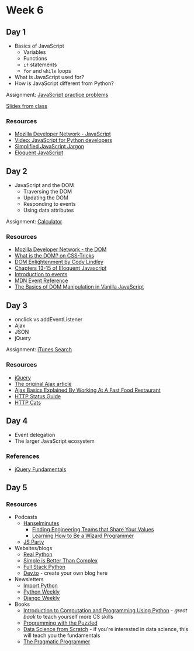 # Week 6

## Day 1

- Basics of JavaScript
  - Variables
  - Functions
  - `if` statements
  - `for` and `while` loops
- What is JavaScript used for?
- How is JavaScript different from Python?

Assignment: [JavaScript practice problems](https://classroom.github.com/a/MjRM-wmC)

[Slides from class](javascript-intro.md)

### Resources

- [Mozilla Developer Network - JavaScript](https://developer.mozilla.org/en-US/docs/Web/JavaScript)
- [Video: JavaScript for Python developers](https://youtu.be/2KrClg7UCVA?t=876)
- [Simplified JavaScript Jargon](http://jargon.js.org/)
- [Eloquent JavaScript](https://eloquentjavascript.net/)

## Day 2

- JavaScript and the DOM
  - Traversing the DOM
  - Updating the DOM
  - Responding to events
  - Using data attributes

Assignment: [Calculator](https://classroom.github.com/a/fvXsLQ_a)

### Resources

- [Mozilla Developer Network - the DOM](https://developer.mozilla.org/en-US/docs/Web/JavaScript)
- [What is the DOM? on CSS-Tricks](https://css-tricks.com/dom/)
- [DOM Enlightenment by Cody Lindley](http://www.domenlightenment.com/)
- [Chapters 13-15 of Eloquent Javascript](https://eloquentjavascript.net/)
- [Introduction to events](https://developer.mozilla.org/en-US/docs/Learn/JavaScript/Building_blocks/Events)
- [MDN Event Reference](https://developer.mozilla.org/en-US/docs/Web/Events)
- [The Basics of DOM Manipulation in Vanilla JavaScript](https://www.sitepoint.com/dom-manipulation-vanilla-javascript-no-jquery/)

## Day 3

- onclick vs addEventListener
- Ajax
- JSON
- jQuery

Assignment: [iTunes Search](https://classroom.github.com/a/ZQqeSD8f)

### Resources

* [jQuery](https://jquery.com/)
* [The original Ajax article](http://adaptivepath.org/ideas/ajax-new-approach-web-applications/)
* [Ajax Basics Explained By Working At A Fast Food Restaurant](https://blog.codeanalogies.com/2018/01/15/ajax-basics-explained-by-working-at-a-fast-food-restaurant/)
* [HTTP Status Guide](https://httpstatuses.com/)
* [HTTP Cats](https://http.cat/)

## Day 4

- Event delegation
- The larger JavaScript ecosystem

### References

- [jQuery Fundamentals](http://jqfundamentals.com/)

## Day 5

### Resources

- Podcasts
  - [Hanselminutes](https://www.hanselminutes.com/)
    - [Finding Engineering Teams that Share Your Values](https://www.hanselminutes.com/654/finding-engineering-teams-that-share-your-key-values-with-lynne-tye)
    - [Learning How to Be a Wizard Programmer](https://www.hanselminutes.com/643/learning-how-to-be-a-wizard-programmer-with-julia-evans)
  - [JS Party](https://changelog.com/jsparty)
- Websites/blogs
  - [Real Python](https://realpython.com/)
  - [Simple is Better Than Complex](https://simpleisbetterthancomplex.com/)
  - [Full Stack Python](https://www.fullstackpython.com/)
  - [Dev.to](https://dev.to/) - create your own blog here
- Newsletters
  - [Import Python](https://importpython.com/newsletter/)
  - [Python Weekly](https://www.pythonweekly.com/)
  - [Django Weekly](http://djangoweekly.com/newsletter/)
- Books
  - [Introduction to Computation and Programming Using Python](https://mitpress.mit.edu/books/introduction-computation-and-programming-using-python-second-edition) - _great book_ to teach yourself more CS skills
  - [Programming with the Puzzled](https://mitpress.mit.edu/books/programming-puzzled)
  - [Data Science from Scratch](http://shop.oreilly.com/product/0636920033400.do) - if you're interested in data science, this will teach you the fundamentals
  - [The Pragmatic Programmer](https://pragprog.com/book/tpp/the-pragmatic-programmer)
